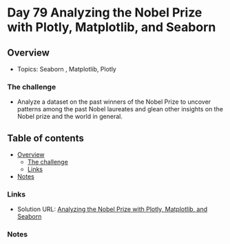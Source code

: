 # Day 79 Analyzing the Nobel Prize with Plotly, Matplotlib, and Seaborn

## Overview

- Topics: Seaborn , Matplotlib, Plotly


### The challenge

- Analyze a dataset on the past winners of the Nobel Prize to uncover patterns among the past Nobel laureates and glean other insights on the Nobel prize and the world in general.

## Table of contents

- [Overview](#overview)
  - [The challenge](#the-challenge)
  - [Links](#links)
- [Notes](#notes)

### Links

- Solution URL: [Analyzing the Nobel Prize with Plotly, Matplotlib, and Seaborn](https://github.com/Mikerniker/100_Days_of_Python/tree/main/Day79)


###  Notes